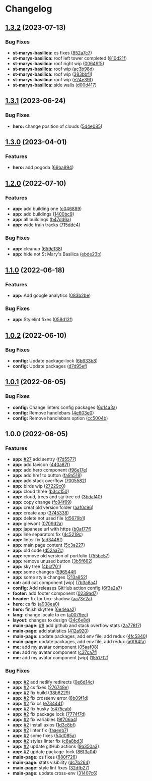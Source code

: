 # Changelog

## [1.3.2](https://github.com/furdzik/IF.Portfolio/compare/v1.3.1...v1.3.2) (2023-07-13)


### Bug Fixes

* **st-marys-basilica:** cs fixes ([852a7c7](https://github.com/furdzik/IF.Portfolio/commit/852a7c770eaa2d867311bf0f22c24d48cc3f9385))
* **st-marys-basilica:** roof left tower completed ([810d21f](https://github.com/furdzik/IF.Portfolio/commit/810d21f845280e17c8ba134ee319966c413d6fa6))
* **st-marys-basilica:** roof right wip ([00649f5](https://github.com/furdzik/IF.Portfolio/commit/00649f5cfef7215c8adb5334d76336a5cb2dae86))
* **st-marys-basilica:** roof wip ([ac3b98d](https://github.com/furdzik/IF.Portfolio/commit/ac3b98d658eec8b3292cdcca230569644a138fa3))
* **st-marys-basilica:** roof wip ([383bbf1](https://github.com/furdzik/IF.Portfolio/commit/383bbf100c4c3047371e74a7238a0a3b951c99e7))
* **st-marys-basilica:** roof wip ([e24e39f](https://github.com/furdzik/IF.Portfolio/commit/e24e39fadf1405d07587086be82e8c0641a64597))
* **st-marys-basilica:** side walls ([d00d417](https://github.com/furdzik/IF.Portfolio/commit/d00d4179979124eea2ceb6bdae68ea2d1983e1b5))

## [1.3.1](https://github.com/furdzik/IF.Portfolio/compare/v1.3.0...v1.3.1) (2023-06-24)


### Bug Fixes

* **hero:** change position of clouds ([5d4e085](https://github.com/furdzik/IF.Portfolio/commit/5d4e0857cceff5c58fdac6b43b965037ffa84f86))

## [1.3.0](https://github.com/furdzik/IF.Portfolio/compare/v1.2.0...v1.3.0) (2023-04-01)


### Features

* **hero:** add pogoda ([69ba994](https://github.com/furdzik/IF.Portfolio/commit/69ba9948a6cbe6e6be9d3ad013396898e18765e7))

## [1.2.0](https://github.com/furdzik/IF.Portfolio/compare/v1.1.0...v1.2.0) (2022-07-10)


### Features

* **app:** add building one ([c046889](https://github.com/furdzik/IF.Portfolio/commit/c0468892c2d097c1738ae74c2351bf720c7343d6))
* **app:** add buildings ([1400bc9](https://github.com/furdzik/IF.Portfolio/commit/1400bc9b714959386dccde0451aa728058333702))
* **app:** all buildings ([b47dd6a](https://github.com/furdzik/IF.Portfolio/commit/b47dd6afa3425ff3732d69f81c845ca3d2ec8036))
* **app:** wide train tracks ([715ddc4](https://github.com/furdzik/IF.Portfolio/commit/715ddc4e699a67c65cd35a3049b824311bc743d9))


### Bug Fixes

* **app:** cleanup ([659e138](https://github.com/furdzik/IF.Portfolio/commit/659e13845b6a55becfeb2060bf6be39653e6ea8a))
* **app:** hide not St Mary's Basilica ([ebde23b](https://github.com/furdzik/IF.Portfolio/commit/ebde23be919dacaf357db10f8047b76159ab1ce9))

## [1.1.0](https://github.com/furdzik/IF.Portfolio/compare/v1.0.2...v1.1.0) (2022-06-18)


### Features

* **app:** Add google analytics ([083b2be](https://github.com/furdzik/IF.Portfolio/commit/083b2beb8ad0106357b1768d0f917a5580fd8f12))


### Bug Fixes

* **app:** Stylelint fixes ([058d13f](https://github.com/furdzik/IF.Portfolio/commit/058d13f4968dd6d0556b0a53d7aad3fd0fe02b8a))

## [1.0.2](https://github.com/furdzik/IF.Portfolio/compare/v1.0.1...v1.0.2) (2022-06-10)


### Bug Fixes

* **config:** Update package-lock ([6b633b8](https://github.com/furdzik/IF.Portfolio/commit/6b633b8a34d1aa90d311ebbceef9abe9d4b04485))
* **config:** Update packages ([d7d95ef](https://github.com/furdzik/IF.Portfolio/commit/d7d95ef90b2023ef6a7458db7bb0af5c178f98f2))

## [1.0.1](https://github.com/furdzik/IF.Portfolio/compare/v1.0.0...v1.0.1) (2022-06-05)


### Bug Fixes

* **config:** Change linters config packages ([6c14a3a](https://github.com/furdzik/IF.Portfolio/commit/6c14a3a6296023774944ebe50c1683808c9e7fa7))
* **config:** Remove handlebars ([4e603e0](https://github.com/furdzik/IF.Portfolio/commit/4e603e057550dedaf184a0b9ca0132a9c965dd2a))
* **config:** Remove handlebars option ([cc5004b](https://github.com/furdzik/IF.Portfolio/commit/cc5004b231accf97c3f07a9cffcd8517f7f79009))

## 1.0.0 (2022-06-05)


### Features

* **app:** [#27](https://github.com/furdzik/IF.Portfolio/issues/27) add sentry ([f7d5577](https://github.com/furdzik/IF.Portfolio/commit/f7d55773a3cdaefb94d287e2cef537e471e4a170))
* **app:** add favicon ([440a87f](https://github.com/furdzik/IF.Portfolio/commit/440a87f4cbc9bd5e885220a3873651ca4131a227))
* **app:** add hero component ([f96e17e](https://github.com/furdzik/IF.Portfolio/commit/f96e17e75f9c85dac8ffb4cda7e9b44cf5cdb874))
* **app:** add href to button ([fa9a518](https://github.com/furdzik/IF.Portfolio/commit/fa9a518f50215ea3b6819afb33b25b166cfa0a0e))
* **app:** add stack overflow ([7005582](https://github.com/furdzik/IF.Portfolio/commit/700558273c6a63a98dcc125f1fca666fa8391af7))
* **app:** birds wip ([27229c0](https://github.com/furdzik/IF.Portfolio/commit/27229c0c3b834bb35f94d16efdd55943c737e2f3))
* **app:** cloud three ([b3cc150](https://github.com/furdzik/IF.Portfolio/commit/b3cc150bd0a6d67afac4c3217455c089c293455d))
* **app:** cloud, trees and sjy tree cd ([3bdaf40](https://github.com/furdzik/IF.Portfolio/commit/3bdaf40f4eb5d5e89597f840bcc8af35bf8a5004))
* **app:** copy change ([fc84f69](https://github.com/furdzik/IF.Portfolio/commit/fc84f698e4a1ef31ac22b55772e10bd03f856952))
* **app:** creat old version folder ([aaf0c96](https://github.com/furdzik/IF.Portfolio/commit/aaf0c9690f26143cb4f8ac4ae834f936aabd878a))
* **app:** create app ([3745338](https://github.com/furdzik/IF.Portfolio/commit/37453386e3d8f24cbc11c6d95ecf83bcf7d17f9f))
* **app:** delete not used file ([d5679b1](https://github.com/furdzik/IF.Portfolio/commit/d5679b182596489e2d2d2e9198d19b64971e9f2f))
* **app:** giewont ([0709d2a](https://github.com/furdzik/IF.Portfolio/commit/0709d2ab945f0d104c9d4c78628ab92547552b3a))
* **app:** japanese url with https ([b0af77f](https://github.com/furdzik/IF.Portfolio/commit/b0af77fe1f98e2ccbd171ddbaf6bb037a6c00065))
* **app:** line separators fix ([4c5219c](https://github.com/furdzik/IF.Portfolio/commit/4c5219c3b08010117b9454d15fd530190988e304))
* **app:** linter fix ([ad3446f](https://github.com/furdzik/IF.Portfolio/commit/ad3446f4f0edbbdb29c946bb48847ac66cf3958f))
* **app:** main page content ([5c3a227](https://github.com/furdzik/IF.Portfolio/commit/5c3a227a1bc436ab331948692ebfdbb9439b867e))
* **app:** old code ([d52aa7c](https://github.com/furdzik/IF.Portfolio/commit/d52aa7cd7c3b5f057336b5d51edcbf2709ab3355))
* **app:** remove old version of portfolio ([755bc57](https://github.com/furdzik/IF.Portfolio/commit/755bc57447d76f710c224cbcee7dee8a85b343ae))
* **app:** remove unused button ([3b5f662](https://github.com/furdzik/IF.Portfolio/commit/3b5f6628a8a7221e8693fd06c494d4a017a3b406))
* **app:** sky tree ([4bcf701](https://github.com/furdzik/IF.Portfolio/commit/4bcf7015dbb9d27dc27b692484b1632458151884))
* **app:** some changes ([596544f](https://github.com/furdzik/IF.Portfolio/commit/596544fd616bcac1ed7314ec0ba25ddf9e01e33b))
* **app:** some style changes ([213a852](https://github.com/furdzik/IF.Portfolio/commit/213a852b471629e015a85e466378f85be8973468))
* **cat:** add cat component [wip] ([7b3a8a4](https://github.com/furdzik/IF.Portfolio/commit/7b3a8a4e043915b75e9480b48d4ad90961250aef))
* **config:** Add releases GitHub action config ([6f3a2a7](https://github.com/furdzik/IF.Portfolio/commit/6f3a2a79942cd95dad01728c2a94669e5bac4d37))
* **footer:** add footer component ([0239ad7](https://github.com/furdzik/IF.Portfolio/commit/0239ad7f5aa6822cd7266ecd9e90b7dc0fb454b7))
* **header:** fix for box-shadow ([aa73e2a](https://github.com/furdzik/IF.Portfolio/commit/aa73e2a5677bba3fc355e57083a312135d4ac5cb))
* **hero:** cs fix ([a938ea0](https://github.com/furdzik/IF.Portfolio/commit/a938ea00b27a40e9db7f47058618dac9cb777b25))
* **hero:** finish skytree ([6e4eaa2](https://github.com/furdzik/IF.Portfolio/commit/6e4eaa29f9240e82507a59f4f04fe705ae1ae064))
* **lang:** change locale to en ([a0079ec](https://github.com/furdzik/IF.Portfolio/commit/a0079ec83a98ac7f863c240639877de793dbb56d))
* **layout:** changes to design ([24c6e8d](https://github.com/furdzik/IF.Portfolio/commit/24c6e8d5ae7b75a830a5abe7c4f6f81900be1257))
* **main-page:** [#8](https://github.com/furdzik/IF.Portfolio/issues/8) add github and stack overflow stats ([2a77817](https://github.com/furdzik/IF.Portfolio/commit/2a77817fc45342d51aa783a29c8034adaa91ef0a))
* **main-page:** add statistics ([412a920](https://github.com/furdzik/IF.Portfolio/commit/412a920da5dcd549f0ee3e79da428cb5f8e1df6a))
* **main-page:** update packages, add env file, add redux ([4fc5340](https://github.com/furdzik/IF.Portfolio/commit/4fc53400ab712d4260e07592e8c9b8367311e705))
* **main-page:** update packages, add env file, add redux ([a0f64fa](https://github.com/furdzik/IF.Portfolio/commit/a0f64faabd076f6c8a6d6ed0ea2925f7a4d59e08))
* **me:** add my avatar component ([05aaf08](https://github.com/furdzik/IF.Portfolio/commit/05aaf08c35bf5b93e34555b55ccfde27dbaf3b0e))
* **me:** add my avatar component ([c37ca7f](https://github.com/furdzik/IF.Portfolio/commit/c37ca7fa082c4c63b31dbd7c873a72b31e93c289))
* **me:** add my avatar component [wip] ([1551712](https://github.com/furdzik/IF.Portfolio/commit/15517123b62688b9dee4308be34b36021ba3cc3c))


### Bug Fixes

* **app:** [#2](https://github.com/furdzik/IF.Portfolio/issues/2) add netlify redirects ([0e6d14c](https://github.com/furdzik/IF.Portfolio/commit/0e6d14c5b7afcd6f011ae20db982b9ab04765f8f))
* **app:** [#2](https://github.com/furdzik/IF.Portfolio/issues/2) cs fixes ([276748e](https://github.com/furdzik/IF.Portfolio/commit/276748efddbe4c9a5ef028d239c29a51de93ad19))
* **app:** [#2](https://github.com/furdzik/IF.Portfolio/issues/2) fix build ([38b6229](https://github.com/furdzik/IF.Portfolio/commit/38b622965483f86883b5bde58a213459a2bd5b0e))
* **app:** [#2](https://github.com/furdzik/IF.Portfolio/issues/2) fix crossenv error ([8b09f1d](https://github.com/furdzik/IF.Portfolio/commit/8b09f1d817fb2f2e96e88a7d744c5e1f1877e0f2))
* **app:** [#2](https://github.com/furdzik/IF.Portfolio/issues/2) fix cs ([e734441](https://github.com/furdzik/IF.Portfolio/commit/e7344415977b469bcc37f7f3128d93aede6d2bd8))
* **app:** [#2](https://github.com/furdzik/IF.Portfolio/issues/2) fix husky ([c475cab](https://github.com/furdzik/IF.Portfolio/commit/c475cab729d6a68345243072e7f27c99a5fc07d2))
* **app:** [#2](https://github.com/furdzik/IF.Portfolio/issues/2) fix package lock ([7774f7d](https://github.com/furdzik/IF.Portfolio/commit/7774f7d721ed4e3c85c3bd39440d393b2e6203b2))
* **app:** [#2](https://github.com/furdzik/IF.Portfolio/issues/2) fix variables ([9f706a4](https://github.com/furdzik/IF.Portfolio/commit/9f706a4b49e8088e8e3af6f1b88d80a526f74099))
* **app:** [#2](https://github.com/furdzik/IF.Portfolio/issues/2) install axios ([1d3c8bf](https://github.com/furdzik/IF.Portfolio/commit/1d3c8bf1abcd4cd2c362179b7a746996497d03cb))
* **app:** [#2](https://github.com/furdzik/IF.Portfolio/issues/2) linter fix ([faaeeb7](https://github.com/furdzik/IF.Portfolio/commit/faaeeb75f0f9bf6ba41fb6828e16d639655fafa6))
* **app:** [#2](https://github.com/furdzik/IF.Portfolio/issues/2) some fixes ([54d085a](https://github.com/furdzik/IF.Portfolio/commit/54d085ae7fdfac746ed898d7b7626c347c8858bb))
* **app:** [#2](https://github.com/furdzik/IF.Portfolio/issues/2) styles linter fix ([c8a8bd3](https://github.com/furdzik/IF.Portfolio/commit/c8a8bd340e2c398b0424406b4bff816378702b9d))
* **app:** [#2](https://github.com/furdzik/IF.Portfolio/issues/2) update gitHub actions ([9a350a3](https://github.com/furdzik/IF.Portfolio/commit/9a350a3656ab65952686f52af6b876f2aee0ee31))
* **app:** [#2](https://github.com/furdzik/IF.Portfolio/issues/2) update package-lock ([86f3a04](https://github.com/furdzik/IF.Portfolio/commit/86f3a04d27a2a1cdfd47fd41c5d0ed63fe9876ab))
* **main-page:** cs fixes ([880f728](https://github.com/furdzik/IF.Portfolio/commit/880f728123d6e66c8725075c47e3e2789159c657))
* **main-page:** stats visibility ([dc7b264](https://github.com/furdzik/IF.Portfolio/commit/dc7b264aafa2f971da6b6672bdddc9bfe127cbbe))
* **main-page:** style lint fixes ([32dfb27](https://github.com/furdzik/IF.Portfolio/commit/32dfb273915c9731526242839288cc7e6e7efe78))
* **main-page:** update cross-env ([31407c6](https://github.com/furdzik/IF.Portfolio/commit/31407c6ea6d669884983ce0f3b4f49211641d80c))
